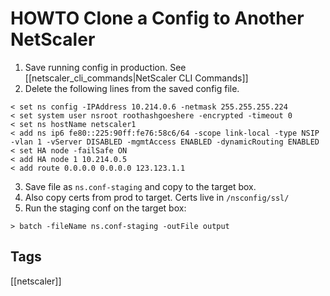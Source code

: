 # HOWTO Clone a Config to Another NetScaler

1. Save running config in production. See [[netscaler_cli_commands|NetScaler CLI Commands]]
2. Delete the following lines from the saved config file.

```
< set ns config -IPAddress 10.214.0.6 -netmask 255.255.255.224
< set system user nsroot roothashgoeshere -encrypted -timeout 0
< set ns hostName netscaler1
< add ns ip6 fe80::225:90ff:fe76:58c6/64 -scope link-local -type NSIP -vlan 1 -vServer DISABLED -mgmtAccess ENABLED -dynamicRouting ENABLED
< set HA node -failSafe ON
< add HA node 1 10.214.0.5
< add route 0.0.0.0 0.0.0.0 123.123.1.1
```

3. Save file as `ns.conf-staging` and copy to the target box.
4. Also copy certs from prod to target. Certs live in `/nsconfig/ssl/`
5. Run the staging conf on the target box:

```
> batch -fileName ns.conf-staging -outFile output
```

## Tags
[[netscaler]]